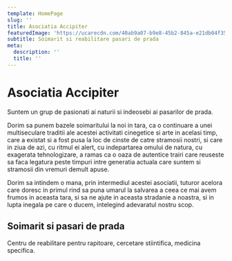 ```yaml
---
template: HomePage
slug: ''
title: Asociatia Accipiter
featuredImage: 'https://ucarecdn.com/40ab9a07-b9e8-45b2-845a-e21db04f35bc/'
subtitle: Soimarit si reabilitare pasari de prada
meta:
  description: ''
  title: ''
---
```

# Asociatia Accipiter
   Suntem un grup de pasionati ai naturii si indeosebi ai pasarilor de prada.

   Dorim sa punem bazele soimaritului la noi in tara, ca o continuare a unei multiseculare traditii ale acestei activitati cinegetice si arte in acelasi timp, care a existat si a fost pusa la loc de cinste de catre stramosii nostri, si care in ziua de azi, cu ritmul ei alert, cu indepartarea omului de natura, cu exagerata tehnologizare, a ramas ca o oaza de autentice trairi care reuseste sa faca legatura peste timpuri intre generatia actuala care suntem si stramosii din vremuri demult apuse.

   Dorim sa intindem o mana, prin intermediul acestei asociatii, tuturor acelora care doresc in primul rind sa puna umarul la salvarea a ceea ce mai avem frumos in aceasta tara, si sa ne ajute in aceasta stradanie a noastra, si in lupta inegala pe care o ducem, intelegind adevaratul nostru scop.

## Soimarit si pasari de prada
Centru de reabilitare pentru rapitoare, cercetare stiintifica, medicina specifica.
